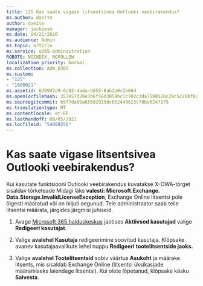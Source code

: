 ```yaml
---
title: 125 Kas saate vigase litsentsivea Outlooki veebirakendus?
ms.author: daeite
author: daeite
manager: jackiesm
ms.date: 04/21/2020
ms.audience: Admin
ms.topic: article
ms.service: o365-administration
ROBOTS: NOINDEX, NOFOLLOW
localization_priority: Normal
ms.collection: Adm_O365
ms.custom:
- "125"
- "1600021"
ms.assetid: 6d9947d9-6c92-4ada-b655-8ab2a0c2b66d
ms.openlocfilehash: 357e57d20e3b6f56d3058bc1c782c3da7598520c29c5c29bfba6eec614fc5248
ms.sourcegitcommit: b5f7da89a650d2915dc652449623c78be6247175
ms.translationtype: MT
ms.contentlocale: et-EE
ms.lasthandoff: 08/05/2021
ms.locfileid: "54089256"
---
```

# <a name="getting-an-invalid-license-error-in-outlook-on-the-web"></a>Kas saate vigase litsentsivea Outlooki veebirakendus?

Kui kasutate funktsiooni Outlooki veebirakendus kuvatakse X-OWA-tõrget sisaldav tõrketeade Midagi läks  **valesti: Microsoft.Exchange. Data.Storage.InvalidLicenseException**, Exchange Online litsentsi pole õigesti määratud või on hiljuti aegunud. Teie administraator saab teile litsentsi määrata, järgides järgmisi juhiseid.
  
1. Avage [Microsoft 365 halduskeskus](https://portal.office.com/adminportal/home#/homepage) jaotises **Aktiivsed kasutajad** valige **Redigeeri kasutajat**.

2. Valige **avalehel Kasutaja** redigeerimine soovitud kasutaja. Klõpsake avanev kasutajaavalikute lehel nuppu **Redigeeri** **tootelitsentside jaoks.**

3. Valige **avalehel Tootelitsentsid** sobiv väärtus **Asukoht** ja määrake litsents, mis sisaldab Exchange Online (litsentsi üksikasjade määramiseks laiendage litsentsi). Kui olete lõpetanud, klõpsake käsku **Salvesta**.
